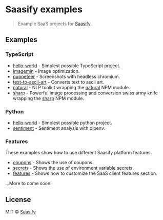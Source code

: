 # Saasify examples

> Example SaaS projects for [Saasify](https://saasify.sh).

## Examples

### TypeScript

- [hello-world](./typescript/hello-world) - Simplest possible TypeScript project.
- [imagemin](./typescript/imagemin) - Image optimization.
- [puppeteer](./typescript/puppeteer) - Screenshots with headless chromium.
- [text-to-ascii-art](./typescript/text-to-ascii-art) - Converts text to ascii art.
- [natural](./typescript/natural) - NLP toolkit wrapping the [natural](https://github.com/NaturalNode/natural) NPM module.
- [sharp](./typescript/sharp) - Powerful image processing and conversion swiss army knife wrapping the [sharp](https://github.com/lovell/sharp) NPM module.

### Python

- [hello-world](./python/hello-world) - Simplest possible python project.
- [sentiment](./python/sentiment) - Sentiment analysis with pipenv.

### Features

These examples show how to use different Saasify platform features.

- [coupons](./typescript/coupons) - Shows the use of coupons.
- [secrets](./typescript/secrets) - Shows the use of environment variable secrets.
- [features](./typescript/features) - Shows how to customize the SaaS client features section.

...More to come soon!

## License

MIT © [Saasify](https://saasify.sh)
